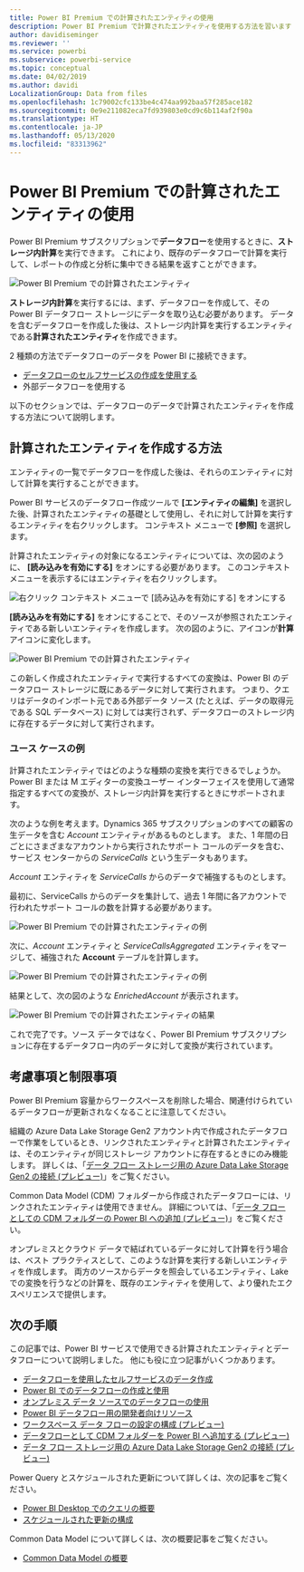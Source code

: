 ```yaml
---
title: Power BI Premium での計算されたエンティティの使用
description: Power BI Premium で計算されたエンティティを使用する方法を習います
author: davidiseminger
ms.reviewer: ''
ms.service: powerbi
ms.subservice: powerbi-service
ms.topic: conceptual
ms.date: 04/02/2019
ms.author: davidi
LocalizationGroup: Data from files
ms.openlocfilehash: 1c79002cfc133be4c474aa992baa57f285ace182
ms.sourcegitcommit: 0e9e211082eca7fd939803e0cd9c6b114af2f90a
ms.translationtype: HT
ms.contentlocale: ja-JP
ms.lasthandoff: 05/13/2020
ms.locfileid: "83313962"
---
```

# <a name="using-computed-entities-on-power-bi-premium"></a>Power BI Premium での計算されたエンティティの使用

Power BI Premium サブスクリプションで**データフロー**を使用するときに、**ストレージ内計算**を実行できます。 これにより、既存のデータフローで計算を実行して、レポートの作成と分析に集中できる結果を返すことができます。 

![Power BI Premium での計算されたエンティティ](media/service-dataflows-computed-entities-premium/computed-entities-premium_00.png)

**ストレージ内計算**を実行するには、まず、データフローを作成して、その Power BI データフロー ストレージにデータを取り込む必要があります。 データを含むデータフローを作成した後は、ストレージ内計算を実行するエンティティである**計算されたエンティティ**を作成できます。 

2 種類の方法でデータフローのデータを Power BI に接続できます。

* [データフローのセルフサービスの作成を使用する](service-dataflows-create-use.md)
* 外部データフローを使用する

以下のセクションでは、データフローのデータで計算されたエンティティを作成する方法について説明します。

## <a name="how-to-create-computed-entities"></a>計算されたエンティティを作成する方法 

エンティティの一覧でデータフローを作成した後は、それらのエンティティに対して計算を実行することができます。

Power BI サービスのデータフロー作成ツールで **[エンティティの編集]** を選択した後、計算されたエンティティの基礎として使用し、それに対して計算を実行するエンティティを右クリックします。 コンテキスト メニューで **[参照]** を選択します。

計算されたエンティティの対象になるエンティティについては、次の図のように、 **[読み込みを有効にする]** をオンにする必要があります。 このコンテキスト メニューを表示するにはエンティティを右クリックします。

![右クリック コンテキスト メニューで [読み込みを有効にする] をオンにする](media/service-dataflows-computed-entities-premium/computed-entities-premium_01.png)

**[読み込みを有効にする]** をオンにすることで、そのソースが参照されたエンティティである新しいエンティティを作成します。 次の図のように、アイコンが**計算**アイコンに変化します。

![Power BI Premium での計算されたエンティティ](media/service-dataflows-computed-entities-premium/computed-entities-premium_00.png)

この新しく作成されたエンティティで実行するすべての変換は、Power BI のデータフロー ストレージに既にあるデータに対して実行されます。 つまり、クエリはデータのインポート元である外部データ ソース (たとえば、データの取得元である SQL データベース) に対しては実行されず、データフローのストレージ内に存在するデータに対して実行されます。

### <a name="example-use-cases"></a>ユース ケースの例
計算されたエンティティではどのような種類の変換を実行できるでしょうか。 Power BI または M エディターの変換ユーザー インターフェイスを使用して通常指定するすべての変換が、ストレージ内計算を実行するときにサポートされます。 

次のような例を考えます。Dynamics 365 サブスクリプションのすべての顧客の生データを含む *Account* エンティティがあるものとします。 また、1 年間の日ごとにさまざまなアカウントから実行されたサポート コールのデータを含む、サービス センターからの *ServiceCalls* という生データもあります。

*Account* エンティティを *ServiceCalls* からのデータで補強するものとします。 

最初に、ServiceCalls からのデータを集計して、過去 1 年間に各アカウントで行われたサポート コールの数を計算する必要があります。 

![Power BI Premium での計算されたエンティティの例](media/service-dataflows-computed-entities-premium/computed-entities-premium_02.png)

次に、*Account* エンティティと *ServiceCallsAggregated* エンティティをマージして、補強された **Account** テーブルを計算します。

![Power BI Premium での計算されたエンティティの例](media/service-dataflows-computed-entities-premium/computed-entities-premium_03.png)

結果として、次の図のような *EnrichedAccount* が表示されます。

![Power BI Premium での計算されたエンティティの結果](media/service-dataflows-computed-entities-premium/computed-entities-premium_04.png)

これで完了です。ソース データではなく、Power BI Premium サブスクリプションに存在するデータフロー内のデータに対して変換が実行されています。

## <a name="considerations-and-limitations"></a>考慮事項と制限事項

Power BI Premium 容量からワークスペースを削除した場合、関連付けられているデータフローが更新されなくなることに注意してください。 

組織の Azure Data Lake Storage Gen2 アカウント内で作成されたデータフローで作業をしているとき、リンクされたエンティティと計算されたエンティティは、そのエンティティが同じストレージ アカウントに存在するときにのみ機能します。 詳しくは、「[データ フロー ストレージ用の Azure Data Lake Storage Gen2 の接続 (プレビュー)](service-dataflows-connect-azure-data-lake-storage-gen2.md)」をご覧ください。

Common Data Model (CDM) フォルダーから作成されたデータフローには、リンクされたエンティティは使用できません。 詳細については、「[データ フロー としての CDM フォルダーの Power BI への追加 (プレビュー)](service-dataflows-add-cdm-folder.md)」をご覧ください。

オンプレミスとクラウド データで結ばれているデータに対して計算を行う場合は、ベスト プラクティスとして、このような計算を実行する新しいエンティティを作成します。 両方のソースからデータを照会しているエンティティ、Lake での変換を行うなどの計算を、既存のエンティティを使用して、より優れたエクスペリエンスで提供します。

## <a name="next-steps"></a>次の手順

この記事では、Power BI サービスで使用できる計算されたエンティティとデータフローについて説明しました。 他にも役に立つ記事がいくつかあります。

* [データフローを使用したセルフサービスのデータ作成](service-dataflows-overview.md)
* [Power BI でのデータフローの作成と使用](service-dataflows-create-use.md)
* [オンプレミス データ ソースでのデータフローの使用](service-dataflows-on-premises-gateways.md)
* [Power BI データフロー用の開発者向けリソース](service-dataflows-developer-resources.md)
* [ワークスペース データ フローの設定の構成 (プレビュー)](service-dataflows-configure-workspace-storage-settings.md)
* [データフローとして CDM フォルダーを Power BI へ追加する (プレビュー)](service-dataflows-add-cdm-folder.md)
* [データ フロー ストレージ用の Azure Data Lake Storage Gen2 の接続 (プレビュー)](service-dataflows-connect-azure-data-lake-storage-gen2.md)

Power Query とスケジュールされた更新について詳しくは、次の記事をご覧ください。
* [Power BI Desktop でのクエリの概要](desktop-query-overview.md)
* [スケジュールされた更新の構成](../connect-data/refresh-scheduled-refresh.md)

Common Data Model について詳しくは、次の概要記事をご覧ください。
* [Common Data Model の概要](https://docs.microsoft.com/powerapps/common-data-model/overview)

